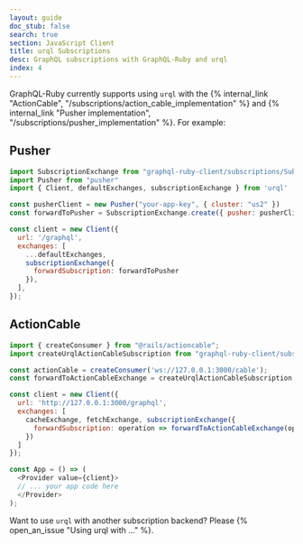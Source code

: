 ```yaml
---
layout: guide
doc_stub: false
search: true
section: JavaScript Client
title: urql Subscriptions
desc: GraphQL subscriptions with GraphQL-Ruby and urql
index: 4
---
```


GraphQL-Ruby currently supports using `urql` with the {% internal_link "ActionCable", "/subscriptions/action_cable_implementation" %} and {% internal_link "Pusher implementation", "/subscriptions/pusher_implementation" %}. For example:

## Pusher

```js
import SubscriptionExchange from "graphql-ruby-client/subscriptions/SubscriptionExchange"
import Pusher from "pusher"
import { Client, defaultExchanges, subscriptionExchange } from 'urql'

const pusherClient = new Pusher("your-app-key", { cluster: "us2" })
const forwardToPusher = SubscriptionExchange.create({ pusher: pusherClient })

const client = new Client({
  url: '/graphql',
  exchanges: [
    ...defaultExchanges,
    subscriptionExchange({
      forwardSubscription: forwardToPusher
    }),
  ],
});
```

## ActionCable

```js
import { createConsumer } from "@rails/actioncable";
import createUrqlActionCableSubscription from "graphql-ruby-client/subscriptions/createUrqlActionCableSubscription";

const actionCable = createConsumer('ws://127.0.0.1:3000/cable');
const forwardToActionCableExchange = createUrqlActionCableSubscription.create({ consumer: actionCable })

const client = new Client({
  url: 'http://127.0.0.1:3000/graphql',
  exchanges: [
    cacheExchange, fetchExchange, subscriptionExchange({
      forwardSubscription: operation => forwardToActionCableExchange(operation)
    })
  ]
});

const App = () => (
  <Provider value={client}>
  // ... your app code here
  </Provider>
);
```

Want to use `urql` with another subscription backend? Please {% open_an_issue "Using urql with ..." %}.
